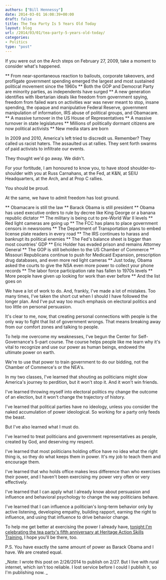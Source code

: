 ```yaml
---
authors: ["Bill Hennessy"]
date: 2014-03-01 16:08:39+00:00
draft: false
title: The Tea Party Is 5 Years Old Today
layout: blog
url: /2014/03/01/tea-party-5-years-old-today/
categories:
- Politics
type: "post"
---
```


If you were out on the Arch steps on February 27, 2009, take a moment to consider what's happened.




** From near-spontaneous reaction to bailouts, corporate takeovers, and profligate government spending emerged the largest and most sustained political movement since the 1960s
** Both the GOP and Democrat Party are minority parties, as independents have surged
** A new generation identifies with libertarian ideals like freedom from government spying, freedom from failed wars on activities war was never meant to stop, insane spending, the opaque and manipulative Federal Reserve, government manipulation of information, IRS abuse of political groups, and Obamacare.
** A massive turnover in the US House of Representatives
** A massive turnover in state legislatures
** Millions of politically dormant citizens are now political activists
** New media stars are born


In 2009 and 2010, America's left tried to discredit us. Remember? They called us racist haters. The assaulted us at rallies. They sent forth swarms of paid activists to infiltrate our events.

They thought we'd go away. We didn't.

For your fortitude, I am honoured to know you, to have stood shoulder-to-shoulder with you at Russ Carnahans, at the Fed, at K&N, at SEIU Headquarters, at the Arch, and at Prop C rallies.

You should be proud.

At the same, we have to admit freedom has lost ground.


** Obamacare is still the law
** Barack Obama is still president
** Obama has used executive orders to rule by decree like King George or a banana republic dictator
** The military is being cut to pre-World War II levels
** Red light cameras are going up
** The FCC has plans to place government censors in newsrooms
** The Department of Transportation plans to embed license plate readers in every road
** The IRS continues to harass and bankrupt its political enemies
** The Fed's balance sheet is bigger than most countries' GDP
** Eric Holder has evaded prison and remains Attorney General
** The GOP is still beholden to the US Chamber of Commerce
** Missouri Republicans continue to push for Medicaid Expansion, prescription drug databases, and even more red light cameras
** Just today, Obama asked the courts to give the NSA even more power to collect your phone records
** The labor force participation rate has fallen to 1970s levels
** More people have given up looking for work than ever before
** And the list goes on


We have a lot of work to do. And, frankly, I've made a lot of mistakes. Too many times, I've taken the short cut when I should I have followed the longer plan. And I've put way too much emphasis on electoral politics and too little on personal persuasion.

It's clear to me, now, that creating personal connections with people is the only way to fight that list of government wrongs. That means breaking away from our comfort zones and talking to people.

To help me overcome my weaknesses, I've begun the Center for Self-Governance's 5-part course. The course helps people like me learn why it's vital to recognize and use our power as human beings, endowed the ultimate power on earth.

We're to use that power to train government to do our bidding, not the Chamber of Commerce's or the NEA's.

In my two classes, I've learned that shouting as politicians might slow America's journey to perdition, but it won't stop it. And it won't win friends.

I've learned throwing myself into electoral politics my change the outcome of an election, but it won't change the trajectory of history.

I've learned that political parties have no ideology, unless you consider the naked accumulation of power ideological. So working for a party only feeds the beast.

But I've also learned what I must do.

I've learned to treat politicians and government representatives as people, created by God, and deserving my respect.

I've learned that most politicians holding office have no idea what the right thing is, so they do what keeps them in power. It's my job to teach them and encourage them.

I've learned that who holds office makes less difference than who exercises their power, and I haven't been exercising my power very often or very effectively.

I've learned that I can apply what I already know about persuasion and influence and behavioral psychology to change the way politicians behave.

I've learned that I can influence a politician's long-term behavior only by active listening, developing empathy, building rapport, earning the right to influence, and using that influence to drive behavior change.

To help me get better at exercising the power I already have, [tonight I'm celebrating the tea party's fifth anniversary at Heritage Action Skills Training.](https://hennessysview.com/2014/02/25/free-tickets-for-heritage-action-skills-clinic-thursday/) I hope you'll be there, too.

P.S. You have exactly the same amount of power as Barack Obama and I have. We are created equal.

_Note: I wrote this post on 2/26/2014 to publish on 2/27. But I live with rural internet, which isn't too reliable. I lost service before I could I publish it, so I'm publishing now. _
